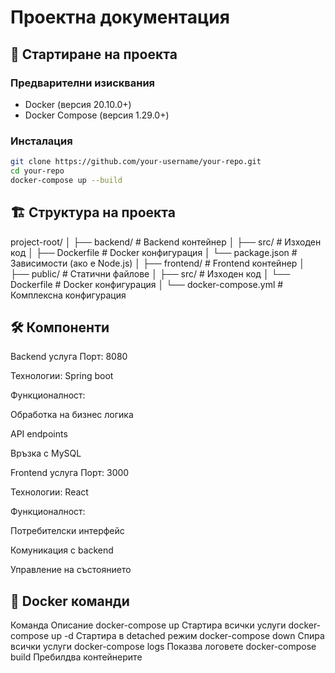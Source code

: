 # Проектна документация

## 🚀 Стартиране на проекта

### Предварителни изисквания
- Docker (версия 20.10.0+)
- Docker Compose (версия 1.29.0+)

### Инсталация
```bash
git clone https://github.com/your-username/your-repo.git
cd your-repo
docker-compose up --build
```
## 🏗️ Структура на проекта

project-root/
│
├── backend/               # Backend контейнер
│   ├── src/               # Изходен код
│   ├── Dockerfile         # Docker конфигурация
│   └── package.json       # Зависимости (ако е Node.js)
│
├── frontend/              # Frontend контейнер
│   ├── public/            # Статични файлове
│   ├── src/               # Изходен код
│   └── Dockerfile         # Docker конфигурация
│
└── docker-compose.yml     # Комплексна конфигурация

## 🛠️ Компоненти

Backend услуга
Порт: 8080

Технологии: Spring boot

Функционалност:

Обработка на бизнес логика

API endpoints

Връзка с MySQL

Frontend услуга
Порт: 3000

Технологии: React

Функционалност:

Потребителски интерфейс

Комуникация с backend

Управление на състоянието

## 🐳 Docker команди
Команда	Описание
docker-compose up	Стартира всички услуги
docker-compose up -d	Стартира в detached режим
docker-compose down	Спира всички услуги
docker-compose logs	Показва логовете
docker-compose build	Пребилдва контейнерите